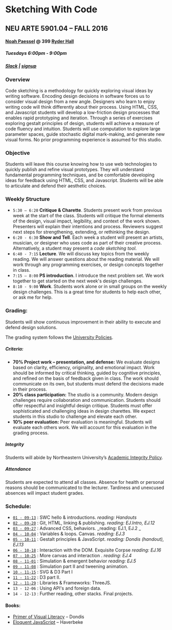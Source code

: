 # Sketching With Code
## NEU ARTE 5901.04 – FALL 2016
#### [Noah Paessel](mailto:n.paessel@neu.edu) @ 399 [Ryder Hall](https://www.northeastern.edu/campusmap/map/qad7.html)
##### Tuesdays 6:00pm - 9:00pm
##### [Slack](https://2016-swc.slack.com) | [signup](https://2016-swc.slack.com/x-76283814564-76238175267/signup)

### Overview
Code sketching is a methodology for quickly exploring visual ideas by writing software. Encoding design decisions in software forces us to consider visual design from a new angle. Designers who learn to enjoy writing code will think differently about their process. Using HTML, CSS, and Javascript students will develop a low-friction design processes that enables rapid prototyping and iteration. Through a series of exercises exploring gestalt principles of design, students will achieve a measure of code fluency and intuition. Students will use computation to explore large parameter spaces, guide stochastic digital mark-making, and generate new visual forms. No prior programming experience is assumed for this studio.

### Objective
Students will leave this course knowing how to use web technologies to quickly publish and refine visual prototypes. They will understand fundamental programming techniques, and be comfortable developing ideas for feedback using HTML, CSS, and Javascript. Students will be able to articulate and defend their aesthetic choices.

### Weekly Structure
* `5:30 – 6:20` __Critique & Charette__. Students present work from previous week at the start of the class. Students will critique the formal elements of the design, visual impact, legibility, and context of the work shown. Presenters will explain their intentions and process. Reviewers suggest next steps for strengthening, extending, or rethinking the design.
* `6:20 - 6:30` __Show and Tell__. Each week a student will present an artists, musician, or designer who uses code as part of their creative process. Alternatively, a student may present a _code sketching tool_.
* `6:40 - 7:15` __Lecture__.  We will discuss key topics from the weekly reading. We will answer questions about the reading material. We will work through any programming exercises, or design concepts together in class.
* `7:15 – 8:00` __PS introduction__. I introduce the next problem set. We work together to get started on the next week's design challenges.
* `8:10 - 9:00` __Work__. Students work alone or in small groups on the weekly design challenges. This is a great time for students to help each other, or ask me for help.

### Grading:
Students will show continuous improvement in their ability to execute and defend design solutions.

The grading system follows the [University Policies](http://www.northeastern.edu/registrar/gradingsystem.html).

##### Criteria:
* __70% Project work – presentation, and defense:__ We evaluate designs based on clarity, efficiency, originality, and emotional impact. Work should be informed by critical thinking, guided by cognitive principles, and refined on the basis of feedback given in class. The work should communicate on its own, but students must defend the decisions made in their process.
* __20% class participation:__ The studio is a community. Modern design challenges require collaboration and communication. Students should offer respectful and insightful design critique. Students must offer sophisticated and challenging ideas in design charettes. We expect students in this studio to challenge and elevate each other.
* __10% peer evaluation:__ Peer evaluation is meaningful. Students will evaluate each others work. We will account for this evaluation in the grading process.

##### Integrity
Students will abide by Northeastern University’s [Academic Integrity Policy](http://www.northeastern.edu/osccr/academicintegrity/).

##### Attendance
Students are expected to attend all classes. Absence for health or personal reasons should be communicated to the lecturer. Tardiness and unexcused absences will impact student grades.

### Schedule:
* [`01 - 09-13`](./01) : SWC hello & introductions. _reading: Handouts_
* [`02 - 09-20`](./02) : Git, HTML, linking & publishing. _reading: EJ.Intro, EJ.12_
* [`03 - 09-27`](./03) : Advanced CSS, behaviors. _reading:  EJ.1, EJ.2 _
* [`04 - 10-04`](./04) : Variables & loops. Canvas. _reading: EJ.3_
* [`05 - 10-11`](./05) : Gestalt principles & JavaScript. _reading: Dondis (handout), EJ.13_
* [`06 - 10-18`](./06) : Interaction with the DOM. Exquisite Corpse _reading: EJ.16_ 
* [`07 - 10-25`](./07) : More canvas and interaction . _reading: EJ.4_
* [`08 - 11-01`](./08) : Simulation & emergent behavior _reading: EJ.5_
* [`09 - 11-08`](./09) : Simulation part II and tweening animation. 
* [`10 - 11-15`](./10) : SVG & D3 Part I
* [`11 - 11-22`](./11) : D3 part II.
* [`12 - 11-29`](./12) : Libraries & Frameworks: ThreeJS.
* `13 - 12-06` : Using API's and foreign data.
* `14 - 12-13` : Further reading, other stacks. Final projects.

#### Books:
* [Primer of Visual Literacy](http://www.amazon.com/Primer-Visual-Literacy-Donis-Dondis/dp/0262540290/ref=sr_1_1?s=books&ie=UTF8&qid=1451940566&sr=1-1&keywords=primer+of+visual+literacy) – Dondis
* [Eloquent JavaScript](http://eloquentjavascript.net/) – Haverbeke
